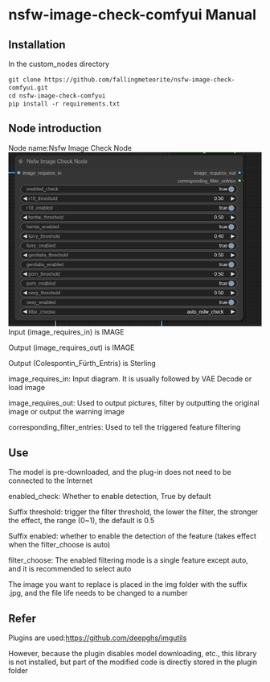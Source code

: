 # nsfw-image-check-comfyui Manual

## Installation
In the custom_nodes directory
```
git clone https://github.com/fallingmeteorite/nsfw-image-check-comfyui.git
cd nsfw-image-check-comfyui
pip install -r requirements.txt
```

## Node introduction
Node name:Nsfw Image Check Node
![img.png](img.png)
Input (image_requires_in) is IMAGE

Output (image_requires_out) is IMAGE

Output (Colespontin_Fürth_Entris) is Sterling


image_requires_in: Input diagram. It is usually followed by VAE Decode or load image

image_requires_out: Used to output pictures, filter by outputting the original image or output the warning image

corresponding_filter_entries: Used to tell the triggered feature filtering


## Use
The model is pre-downloaded, and the plug-in does not need to be connected to the Internet

enabled_check: Whether to enable detection, True by default

Suffix threshold: trigger the filter threshold, the lower the filter, the stronger the effect, the range (0~1), the default is 0.5

Suffix enabled: whether to enable the detection of the feature (takes effect when the filter_choose is auto)

filter_choose: The enabled filtering mode is a single feature except auto, and it is recommended to select auto

The image you want to replace is placed in the img folder with the suffix .jpg, and the file life needs to be changed to a number

## Refer
Plugins are used:https://github.com/deepghs/imgutils

However, because the plugin disables model downloading, etc., this library is not installed, but part of the modified code is directly stored in the plugin folder



